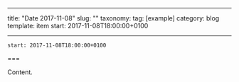
---
title: "Date 2017-11-08"
slug: ""
taxonomy:
tag: [example]
category: blog
template: item
start: 2017-11-08T18:00:00+0100

---

``start: 2017-11-08T18:00:00+0100``

===

Content.
